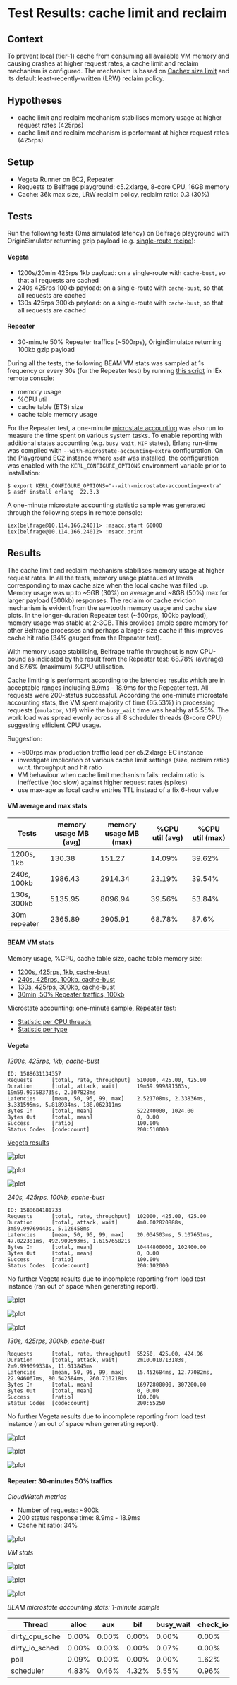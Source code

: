# Test Results: cache limit and reclaim

## Context

To prevent local (tier-1) cache from consuming all available VM memory and causing crashes at higher request rates, a cache limit and reclaim mechanism is configured. The mechanism is based on [Cachex size limit](https://hexdocs.pm/cachex/cache-limits.html) and its default least-recently-written (LRW) reclaim policy.

## Hypotheses

- cache limit and reclaim mechanism stabilises memory usage at higher request rates (425rps)
- cache limit and reclaim mechanism is performant at higher request rates (425rps)

## Setup
- Vegeta Runner on EC2, Repeater
- Requests to Belfrage playground: c5.2xlarge, 8-core CPU, 16GB memory
- Cache: 36k max size, LRW reclaim policy, reclaim ratio: 0.3 (30%)

## Tests

Run the following tests (0ms simulated latency) on Belfrage playground with OriginSimulator returning gzip payload (e.g. [single-route recipe](data/2020-05-05/recipe.json)):

#### Vegeta

- 1200s/20min 425rps 1kb payload: on a single-route with `cache-bust`, so that all requests are cached
- 240s 425rps 100kb payload: on a single-route with `cache-bust`, so that all requests are cached
- 130s 425rps 300kb payload: on a single-route with `cache-bust`, so that all requests are cached

#### Repeater

- 30-minute 50% Repeater traffics (~500rps), OriginSimulator returning 100kb gzip payload

During all the tests, the following BEAM VM stats was sampled at 1s frequency or every 30s (for the Repeater test) by running [this script](https://gist.github.com/boonious/d1b7a8c03dfb255c879a2ee9215d0ad5) in IEx remote console:

- memory usage
- %CPU util
- cache table (ETS) size
- cache table memory usage

For the Repeater test, a one-minute [microstate accounting](https://erlang.org/doc/man/msacc.html) was also run to measure the time spent on various system tasks. To enable reporting with additional states accounting (e.g. `busy wait`, `NIF` states), Erlang run-time was compiled with `--with-microstate-accounting=extra` configuration. On the Playground EC2 instance where `asdf` was installed, the configuration was enabled with the `KERL_CONFIGURE_OPTIONS` environment variable prior to installation: 

```
$ export KERL_CONFIGURE_OPTIONS="--with-microstate-accounting=extra"
$ asdf install erlang  22.3.3
```

A one-minute microstate accounting statistic sample was generated through the following steps in remote console:

```
iex(belfrage@10.114.166.240)1> :msacc.start 60000
iex(belfrage@10.114.166.240)2> :msacc.print
```

## Results

The cache limit and reclaim mechanism stabilises memory usage at higher request rates. In all the tests, memory usage plateaued at levels corresponding to max cache size when the local cache was filled up. Memory usage was up to ~5GB (30%) on average and ~8GB (50%) max for larger payload (300kb) responses. The reclaim or cache eviction mechanism is evident from the sawtooth memory usage and cache size plots. In the longer-duration Repeater test (~500rps, 100kb payload), memory usage was stable at 2-3GB. This provides ample spare memory for other Belfrage processes and perhaps a larger-size cache if this improves cache hit ratio (34% gauged from the Repeater test).

With memory usage stabilising, Belfrage traffic throughput is now CPU-bound as indicated by the result from the Repeater test: 68.78% (average) and 87.6% (maximum) %CPU utilisation.

Cache limiting is performant according to the latencies results which are in acceptable ranges including 8.9ms - 18.9ms for the Repeater test. All requests were 200-status successful. According the one-minute microstate accounting stats, the VM spent majority of time (65.53%) in processing requests (`emulator`, `NIF`) while the `busy_wait` time was healthy at 5.55%. The work load was spread evenly across all 8 scheduler threads (8-core CPU) suggesting efficient CPU usage.

Suggestion: 

- ~500rps max production traffic load per c5.2xlarge EC instance
- investigate implication of various cache limit settings (size, reclaim ratio) w.r.t. throughput and hit ratio
- VM behaviour when cache limit mechanism fails: reclaim ratio is ineffective (too slow) against higher request rates (spikes)
- use max-age as local cache entries TTL instead of a fix 6-hour value

#### VM average and max stats

| Tests | memory usage MB (avg) | memory usage MB (max) | %CPU util (avg) | %CPU util (max) |
|-------|--------------------|--------------------|-----------------|-----------------|
| 1200s, 1kb | 130.38 | 151.27 | 14.09% | 39.62% |
| 240s, 100kb | 1986.43 | 2914.34 | 23.19% | 39.54% |
| 130s, 300kb | 5135.95 | 8096.94 | 39.56% | 53.84% |
| 30m repeater | 2365.89 | 2905.91 | 68.78% | 87.6% |

#### BEAM VM stats

Memory usage, %CPU, cache table size, cache table memory size:

- [1200s, 425rps, 1kb, cache-bust](data/2020-05-05/1200s_425rps_1kb_stats.csv)
- [240s, 425rps, 100kb, cache-bust](data/2020-05-05/240s_425rps_100kb_stats.csv)
- [130s, 425rps, 300kb, cache-bust](data/2020-05-05/1200s_425rps_1kb_stats.csv)
- [30min, 50% Repeater traffics, 100kb](data/2020-05-05/30min_50percent_repeater_100kb_stats.csv)

Microstate accounting: one-minute sample, Repeater test:

- [Statistic per CPU threads](data/2020-05-05/30min_50percent_repeater_100kb_msacc_threads.csv)
- [Statistic per type](data/2020-05-05/30min_50percent_repeater_100kb_msacc_type.csv)

#### Vegeta

*1200s, 425rps, 1kb, cache-bust*

```
ID: 1588631134357
Requests      [total, rate, throughput]  510000, 425.00, 425.00
Duration      [total, attack, wait]      19m59.999891563s, 19m59.997583735s, 2.307828ms
Latencies     [mean, 50, 95, 99, max]    2.521708ms, 2.33836ms, 3.331595ms, 5.818934ms, 188.062311ms
Bytes In      [total, mean]              522240000, 1024.00
Bytes Out     [total, mean]              0, 0.00
Success       [ratio]                    100.00%
Status Codes  [code:count]               200:510000  
```

[Vegeta results](https://broxy.tools.bbc.co.uk/belfrage-loadtest-results/vegeta-1200s-425rps-1588631134357)

![plot](img/2020-05-05/1200s_425rps_1kb_mem.png)

![plot](img/2020-05-05/1200s_425rps_1kb_cpu.png)

![plot](img/2020-05-05/1200s_425rps_1kb_cache_size.png)

*240s, 425rps, 100kb, cache-bust*

```
ID: 1588684181733
Requests      [total, rate, throughput]  102000, 425.00, 425.00
Duration      [total, attack, wait]      4m0.002820888s, 3m59.99769443s, 5.126458ms
Latencies     [mean, 50, 95, 99, max]    20.034503ms, 5.107651ms, 47.022381ms, 492.909593ms, 1.615765821s
Bytes In      [total, mean]              10444800000, 102400.00
Bytes Out     [total, mean]              0, 0.00
Success       [ratio]                    100.00%
Status Codes  [code:count]               200:102000
```

No further Vegeta results due to incomplete reporting from load test instance (ran out of space when generating report).

![plot](img/2020-05-05/240s_425rps_100kb_mem.png)

![plot](img/2020-05-05/240s_425rps_100kb_cpu.png)

![plot](img/2020-05-05/240s_425rps_100kb_cache_size.png)

*130s, 425rps, 300kb, cache-bust*

```
Requests      [total, rate, throughput]  55250, 425.00, 424.96
Duration      [total, attack, wait]      2m10.010713183s, 2m9.999099338s, 11.613845ms
Latencies     [mean, 50, 95, 99, max]    15.452684ms, 12.77082ms, 22.946067ms, 80.542584ms, 260.710218ms
Bytes In      [total, mean]              16972800000, 307200.00
Bytes Out     [total, mean]              0, 0.00
Success       [ratio]                    100.00%
Status Codes  [code:count]               200:55250  
```

No further Vegeta results due to incomplete reporting from load test instance (ran out of space when generating report).

![plot](img/2020-05-05/130s_425rps_300kb_mem.png)

![plot](img/2020-05-05/130s_425rps_300kb_cpu.png)

![plot](img/2020-05-05/130s_425rps_300kb_cache_size.png)

#### Repeater: 30-minutes 50% traffics

*CloudWatch metrics*

- Number of requests: ~900k
- 200 status response time: 8.9ms - 18.9ms
- Cache hit ratio: 34%

![plot](img/2020-05-05/30min_50percent_repeater_100kb_stats.png)

*VM stats*

![plot](img/2020-05-05/30min_50percent_repeater_100kb_mem.png)

![plot](img/2020-05-05/30min_50percent_repeater_100kb_cpu.png)

![plot](img/2020-05-05/30min_50percent_repeater_100kb_cache_size.png)

*BEAM microstate accounting stats: 1-minute sample*

|     Thread     | alloc |  aux  |  bif  | busy_wait | check_io | emulator | ets | gc | gc_full | nif | other | port | send | sleep | timers |
|----------------|-------|-------|-------|-----------|----------|----------|-----|----|---------|-----|-------|------|------|-------|--------|
| dirty_cpu_sche | 0.00% | 0.00% | 0.00% | 0.00% | 0.00% | 0.00% | 0.00% | 0.00% | 0.00% | 0.00% | 0.00% | 0.00% | 0.00% | 100.00% | 0.00% |
| dirty_io_sched | 0.00% | 0.00% | 0.00% | 0.07% | 0.00% | 0.00% | 0.00% | 0.00% | 0.00% | 0.00% | 0.00% | 0.00% | 0.00% | 99.92% | 0.00% |
| poll | 0.09% | 0.00% | 0.00% | 0.00% | 1.62% | 0.00% | 0.00% | 0.00% | 0.00% | 0.00% | 0.00% | 0.00% | 0.00% | 98.29% | 0.00% |
| scheduler | 4.83% | 0.46% | 4.32% | 5.55% | 0.96% | 13.79% | 2.53% | 4.24% | 0.61% | 51.74% | 0.87% | 2.18% | 1.04% | 6.83% | 0.03% |
